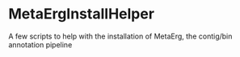 # MetaErgInstallHelper
A few scripts to help with the installation of MetaErg, the contig/bin annotation pipeline 
